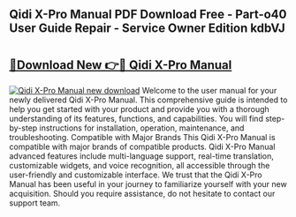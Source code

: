 ## Qidi X-Pro Manual PDF Download Free - Part-o40 User Guide Repair - Service Owner Edition kdbVJ

# <h2><a href="http://cf25941.oget.top/?id=Qidi+X-Pro+Manual">🔗Download New 👉🔴 Qidi X-Pro Manual</a></h2>

[![Qidi X-Pro Manual new download](https://i.imgur.com/5g1atiW.png)](http://cf25941.oget.top/?id=Qidi+X-Pro+Manual)
Welcome to the user manual for your newly delivered Qidi X-Pro Manual. This comprehensive guide is intended to help you get started with your product and provide you with a thorough understanding of its features, functions, and capabilities. You will find step-by-step instructions for installation, operation, maintenance, and troubleshooting. Compatible with Major Brands This Qidi X-Pro Manual is compatible with major brands of compatible products. Qidi X-Pro Manual advanced features include multi-language support, real-time translation, customizable widgets, and voice recognition, all accessible through the user-friendly and customizable interface. We trust that the Qidi X-Pro Manual has been useful in your journey to familiarize yourself with your new acquisition. Should you require assistance, do not hesitate to contact our support team.
